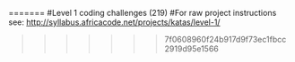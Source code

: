 
=======
#Level 1 coding challenges (219)
#For raw project instructions see: http://syllabus.africacode.net/projects/katas/level-1/
>>>>>>> 7f0608960f24b917d9f73ec1fbcc2919d95e1566
